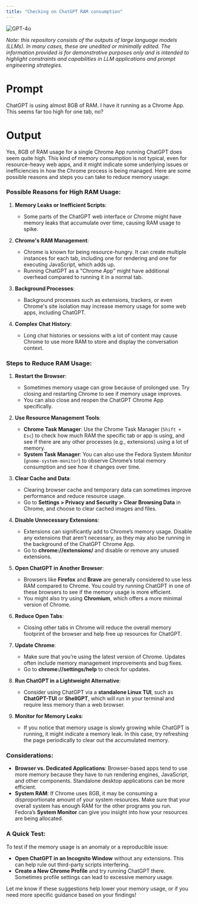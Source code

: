 ```yaml
---
title: "Checking on ChatGPT RAM consumption"
---
```

![GPT-4o](https://img.shields.io/badge/GPT--4o-3333FF?style=for-the-badge&logo=openai&logoColor=white)



*Note: this repository consists of the outputs of large language models (LLMs). In many cases, these are unedited or minimally edited. The information provided is for demonstrative purposes only and is intended to highlight constraints and capabilities in LLM applications and prompt engineering strategies.*


# Prompt

ChatGPT is using almost 8GB of RAM. I have it running as a Chrome App. This seems far too high for one tab, no?

# Output

Yes, 8GB of RAM usage for a single Chrome App running ChatGPT does seem quite high. This kind of memory consumption is not typical, even for resource-heavy web apps, and it might indicate some underlying issues or inefficiencies in how the Chrome process is being managed. Here are some possible reasons and steps you can take to reduce memory usage:

### Possible Reasons for High RAM Usage:
1. **Memory Leaks or Inefficient Scripts**:
   - Some parts of the ChatGPT web interface or Chrome might have memory leaks that accumulate over time, causing RAM usage to spike.

2. **Chrome's RAM Management**:
   - Chrome is known for being resource-hungry. It can create multiple instances for each tab, including one for rendering and one for executing JavaScript, which adds up.
   - Running ChatGPT as a "Chrome App" might have additional overhead compared to running it in a normal tab.

3. **Background Processes**:
   - Background processes such as extensions, trackers, or even Chrome's site isolation may increase memory usage for some web apps, including ChatGPT.

4. **Complex Chat History**:
   - Long chat histories or sessions with a lot of content may cause Chrome to use more RAM to store and display the conversation context.

### Steps to Reduce RAM Usage:
1. **Restart the Browser**:
   - Sometimes memory usage can grow because of prolonged use. Try closing and restarting Chrome to see if memory usage improves.
   - You can also close and reopen the ChatGPT Chrome App specifically.

2. **Use Resource Management Tools**:
   - **Chrome Task Manager**: Use the Chrome Task Manager (`Shift + Esc`) to check how much RAM the specific tab or app is using, and see if there are any other processes (e.g., extensions) using a lot of memory.
   - **System Task Manager**: You can also use the Fedora System Monitor (`gnome-system-monitor`) to observe Chrome’s total memory consumption and see how it changes over time.

3. **Clear Cache and Data**:
   - Clearing browser cache and temporary data can sometimes improve performance and reduce resource usage. 
   - Go to **Settings > Privacy and Security > Clear Browsing Data** in Chrome, and choose to clear cached images and files.

4. **Disable Unnecessary Extensions**:
   - Extensions can significantly add to Chrome’s memory usage. Disable any extensions that aren’t necessary, as they may also be running in the background of the ChatGPT Chrome App.
   - Go to **chrome://extensions/** and disable or remove any unused extensions.

5. **Open ChatGPT in Another Browser**:
   - Browsers like **Firefox** and **Brave** are generally considered to use less RAM compared to Chrome. You could try running ChatGPT in one of these browsers to see if the memory usage is more efficient.
   - You might also try using **Chromium**, which offers a more minimal version of Chrome.

6. **Reduce Open Tabs**:
   - Closing other tabs in Chrome will reduce the overall memory footprint of the browser and help free up resources for ChatGPT.

7. **Update Chrome**:
   - Make sure that you’re using the latest version of Chrome. Updates often include memory management improvements and bug fixes.
   - Go to **chrome://settings/help** to check for updates.

8. **Run ChatGPT in a Lightweight Alternative**:
   - Consider using ChatGPT via a **standalone Linux TUI**, such as **ChatGPT-TUI** or **ShellGPT**, which will run in your terminal and require less memory than a web browser.

9. **Monitor for Memory Leaks**:
   - If you notice that memory usage is slowly growing while ChatGPT is running, it might indicate a memory leak. In this case, try refreshing the page periodically to clear out the accumulated memory.

### Considerations:
- **Browser vs. Dedicated Applications**: Browser-based apps tend to use more memory because they have to run rendering engines, JavaScript, and other components. Standalone desktop applications can be more efficient.
- **System RAM**: If Chrome uses 8GB, it may be consuming a disproportionate amount of your system resources. Make sure that your overall system has enough RAM for the other programs you run. Fedora’s **System Monitor** can give you insight into how your resources are being allocated.

### A Quick Test:
To test if the memory usage is an anomaly or a reproducible issue:
- **Open ChatGPT in an Incognito Window** without any extensions. This can help rule out third-party scripts interfering.
- **Create a New Chrome Profile** and try running ChatGPT there. Sometimes profile settings can lead to excessive memory usage.

Let me know if these suggestions help lower your memory usage, or if you need more specific guidance based on your findings!